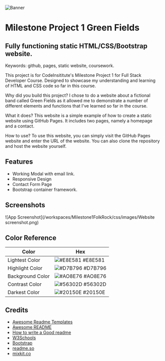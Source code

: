 ![Banner]()

# Milestone Project 1 Green Fields

## Fully functioning static HTML/CSS/Bootstrap website.

Keywords: github, pages, static website, coursework.

This project is for CodeInsititute's Milestone Project 1 for Full Stack Developer Course. Designed to showcase my understanding and learning of HTML and CSS code so far in this course.

Why did you build this project?
I chose to do a website about a fictional band called Green Fields as it allowed me to demonstrate a number of different elements and functions that I've learned so far in the course.

What it does?
This website is a simple example of how to create a static website using GitHub Pages. It includes two pages, namely a homepage and a contact.

How to use?
To use this website, you can simply visit the GitHub Pages website and enter the URL of the website. You can also clone the repository and host the website yourself.

## Features

- Working Modal with email link.
- Responsive Design
- Contact Form Page
- Bootstrap container framework.

## Screenshots

![App Screenshot](/workspaces/Milestone1FolkRock/css/images/Website screenshot.png)

## Color Reference

| Color            | Hex                                                              |
| ---------------- | ---------------------------------------------------------------- |
| Lightest Color   | ![#E8E581](https://via.placeholder.com/10/E8E581?text=+) #E8E581 |
| Highlight Color  | ![#D7B796](https://via.placeholder.com/10/D7B796?text=+) #D7B796 |
| Background Color | ![#AO8E76](https://via.placeholder.com/10/AO8E76?text=+) #AO8E76 |
| Contrast Color   | ![#56302D](https://via.placeholder.com/10/56302D?text=+) #56302D |
| Darkest Color    | ![#20150E](https://via.placeholder.com/10/20150E?text=+) #20150E |

## Credits

- [Awesome Readme Templates](https://awesomeopensource.com/project/elangosundar/awesome-README-templates)
- [Awesome README](https://github.com/matiassingers/awesome-readme)
- [How to write a Good readme](https://bulldogjob.com/news/449-how-to-write-a-good-readme-for-your-github-project)
- [W3Schools](https://www.w3schools.com/)
- [Bootstrap](https://getbootstrap.com/)
- [readme.so](https://readme.so/editor)
- [mixkit.co](https://mixkit.co)
